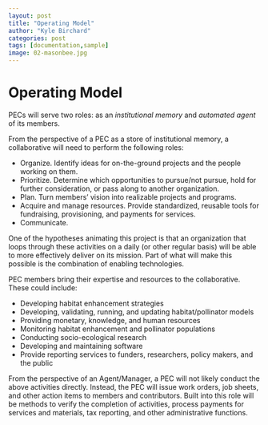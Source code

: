 ```yaml
---
layout: post
title: "Operating Model"
author: "Kyle Birchard"
categories: post
tags: [documentation,sample]
image: 02-masonbee.jpg
---
```


# Operating Model

PECs will serve two roles: as an *institutional memory* and *automated agent* of its members. 

From the perspective of a PEC as a store of institutional memory, a collaborative will need to perform the following roles:

- Organize. Identify ideas for on-the-ground projects and the people working on them.
- Prioritize. Determine which opportunities to pursue/not pursue, hold for further consideration, or pass along to another organization.
- Plan. Turn members’ vision into realizable projects and programs.
- Acquire and manage resources. Provide standardized, reusable tools for fundraising, provisioning, and payments for services.
- Communicate. 

One of the hypotheses animating this project is that an organization that loops through these activities on a daily (or other regular basis) will be able to more effectively deliver on its mission. Part of what will make this possible is the combination of enabling technologies. 

PEC members bring their expertise and resources to the collaborative. These could include:

- Developing habitat enhancement strategies
- Developing, validating, running, and updating habitat/pollinator models
- Providing monetary, knowledge, and human resources
- Monitoring habitat enhancement and pollinator populations
- Conducting socio-ecological research
- Developing and maintaining software
- Provide reporting services to funders, researchers, policy makers, and the public

From the perspective of an Agent/Manager, a PEC will not likely conduct the above activities directly. Instead, the PEC will issue work orders, job sheets, and other action items to members and contributors. Built into this role will be methods to verify the completion of activities, process payments for services and materials, tax reporting, and other administrative functions.

